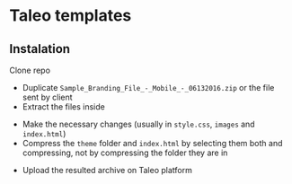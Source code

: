 # Taleo templates

## Instalation 

Clone repo  
- Duplicate `Sample_Branding_File_-_Mobile_-_06132016.zip` or the file sent by client  
- Extract the files inside  
+ Make the necessary changes (usually in `style.css`, `images` and `index.html`)  
+ Compress the `theme` folder and `index.html` by selecting them both and compressing, not by compressing the folder they are in  
 * Upload the resulted archive on Taleo platform   
